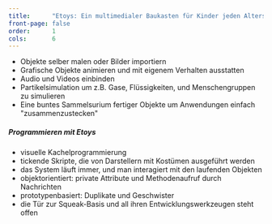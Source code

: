 ```yaml
---
title:      "Etoys: Ein multimedialer Baukasten für Kinder jeden Alters"
front-page: false
order:      1
cols:       6
---
```


<ul>
<li>Objekte selber malen oder Bilder importiern</li>
<li>Grafische Objekte animieren und mit eigenem Verhalten ausstatten</li>
<li>Audio und Videos einbinden</li>
<li>Partikelsimulation um z.B. Gase, Flüssigkeiten, und Menschengruppen zu simulieren</li>
<li>Eine buntes Sammelsurium fertiger Objekte um Anwendungen einfach "zusammenzustecken"</li>
</ul>

<h5>Programmieren mit Etoys</h5>
<ul>
<li>visuelle Kachelprogrammierung</li>
<li>tickende Skripte, die von Darstellern mit Kostümen ausgeführt werden</li>
<li>das System läuft immer, und man interagiert mit den laufenden Objekten</li>
<li>objektorientiert: private Attribute und Methodenaufruf durch Nachrichten</li>
<li>prototypenbasiert: Duplikate und Geschwister</li>
<li>die Tür zur Squeak-Basis und all ihren Entwicklungswerkzeugen steht offen</li>
</ul>
